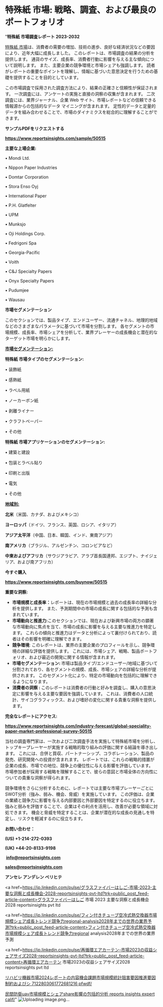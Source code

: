 # 特殊紙 市場: 戦略、調査、および最良のポートフォリオ

"<strong>特殊紙 市場調査レポート 2023-2032</strong>

<a href=https://www.reportsinsights.com/sample/50515>特殊紙 市場</a>は、消費者の需要の増加、技術の進歩、良好な経済状況などの要因により、近年大幅に成長しました。 このレポートは、市場調査の結果の分析を提供します。 通貨のサイズ、成長率、消費者行動に影響を与える主な傾向について説明します。 また、主要企業の競争環境と市場シェアも強調します。 読者がレポートの重要なポイントを理解し、情報に基づいた意思決定を行うための基礎を提供することを目的としています。

この市場調査で採用された調査方法により、結果の正確さと信頼性が保証されます。 一次調査には、アンケートの実施と直接の洞察の収集が含まれます。 二次調査には、業界ジャーナル、企業 Web サイト、市場レポートなどの信頼できる情報源からの包括的なデータ マイニングが含まれます。 定性的データと定量的データを組み合わせることで、市場のダイナミクスを総合的に理解することができます。

<strong><b>サンプルPDFをリクエストする</b></strong>

<a href=https://www.reportsinsights.com/sample/50515><strong><u>https://www.reportsinsights.com/sample/50515</u></strong></a>

<strong>主要な上場企業:</strong>

• Mondi Ltd.

• Nippon Paper Industries

• Domtar Corporation

• Stora Enso Oyj

• International Paper

• P.H. Glatfelter

• UPM

• Munksjo

• Oji Holdings Corp.

• Fedrigoni Spa

• Georgia-Pacific

• Voith

• C&J Specialty Papers

• Onyx Specialty Papers

• Pudumjee

• Wausau

<strong>市場セグメンテーション</strong>

このセクションでは、製品タイプ、エンドユーザー、流通チャネル、地理的地域などのさまざまなパラメータに基づいて市場を分割します。 各セグメントの市場規模、成長率、市場シェアを分析して、業界プレーヤーの成長機会と潜在的なターゲット市場を明らかにします。

<strong><u>市場セグメンテーション</u></strong><strong><u>:</u></strong>

<strong>特殊紙 市場タイプのセグメンテーション:</strong>

• 装飾紙

• 感熱紙

• ラベル用紙

• ノーカーボン紙

• 剥離ライナー

• クラフトペーパー

• その他

<strong>特殊紙 市場アプリケーションのセグメンテーション:</strong>

• 建築と建設

• 包装とラベル貼り

• 印刷と出版

• 電気

• その他

<strong><u>地域別</u></strong><strong><u>:</u></strong>

<strong>北米</strong>（米国、カナダ、およびメキシコ）

<strong>ヨーロッパ</strong>（ドイツ、フランス、英国、ロシア、イタリア）

<strong>アジア太平洋</strong>（中国、日本、韓国、インド、東南アジア）

<strong>南アメリカ</strong>（ブラジル、アルゼンチン、コロンビアなど）

<strong>中東およびアフリカ</strong>（サウジアラビア、アラブ首長国連邦、エジプト、ナイジェリア、および南アフリカ）

<strong>今すぐ購入</strong>

<a href=https://www.reportsinsights.com/buynow/50515><strong><u>https://www.reportsinsights.com/buynow/50515</u></strong></a>

<strong>重要な洞察:</strong>
<ul>
  <li><strong>市場規模と成長率：</strong>レポートは、現在の市場規模と過去の成長率の詳細な分析を提供します。 また、予測期間中の市場の成長に関する包括的な予測も含まれています。</li>
  <li><strong>市場動向と推進力:</strong>このセクションでは、現在および新興市場の両方の顕著な市場動向に焦点を当て、市場の成長に影響を与える主要な推進力を特定します。 これらの傾向と推進力はデータと分析によって裏付けられており、読者はその影響を明確に理解できます。</li>
  <li><strong>競争環境</strong>: このレポートは、業界の主要企業のプロフィールを示し、競争環境の詳細な評価を提供します。 これには、市場シェア、戦略、製品ポートフォリオ、および最近の開発に関する情報が含まれます。</li>
  <li><strong>市場セグメンテーション: </strong>市場は製品タイプ/エンドユーザー/地域に基づいて分割されており、各セグメントの規模、成長、市場シェアの詳細な分析が提供されます。 このセグメント化により、特定の市場動向を包括的に理解できるようになります。</li>
  <li><strong>消費者の洞察 : </strong>このレポートは消費者の行動と好みを調査し、購入の意思決定に影響を与える主要な要因を強調しています。 これは、消費者の人口統計、サイコグラフィックス、および嗜好の変化に関する貴重な洞察を提供します。</li>
</ul>
<strong>完全なレポートにアクセス:</strong>

<a href=https://www.reportsinsights.com/industry-forecast/global-speciality-paper-market-professional-survey-50515><strong><u><b>https://www.reportsinsights.com/industry-forecast/global-speciality-paper-market-professional-survey-50515</b></u></strong></a>

当社の調査専門家は、一次および二次調査手法を実施して特殊紙市場を分析し、トップキープレーヤーが実施する戦略的取り組みの評価に関する結論を導き出します。 これには、合併と買収、パートナーシップ、コラボレーション、製品の発売、研究開発への投資が含まれます。 レポートでは、これらの戦略的措置が企業の成長、市場での地位、競争上の優位性に与える影響を評価しています。 市場参加者が採用する戦略を理解することで、彼らの意図と市場全体の方向性についての貴重な洞察が得られます。

競争環境をさらに分析するために、レポートでは主要な市場プレーヤーごとにSWOT分析（強み、弱み、機会、脅威）を実施しています。 この評価は、企業の業績と競争力に影響を与える内部要因と外部要因を特定するのに役立ちます。 強みと弱みを評価することで、企業はその利点を活用し、改善が必要な領域に対処できます。 機会と脅威を特定することは、企業が潜在的な成長の見通しを特定し、リスクを軽減するのに役立ちます。

<strong>お問い合わせ：</strong>

<strong>(US) +1-214-272-0393</strong>

<strong>(UK) +44-20-8133-9198</strong>

<strong> </strong><a href=info@reportsinsights.com><strong><u>info@reportsinsights.com</u></strong></a>

<a href=sales@reportsinsights.com><strong><u>sales@reportsinsights.com</u></strong></a>

<strong>アンセレ アンデレン ベリヒテ</strong>

<a href=https://jp.linkedin.com/pulse/グラスファイバーはしご-市場-2023-主要な洞察と成長機会-2028-reportsinsights-pvt-ltd?trk=public_post_feed-article-content>グラスファイバーはしご 市場 2023 主要な洞察と成長機会 2028 reportsinsights pvt ltd</a>

<a href=https://jp.linkedin.com/pulse/フィン付きチューブ空冷式熱交換器市場規模シェア成長トレンド競争力regional-analysis2028年までの世界の業界予測?trk=public_post_feed-article-content>フィン付きチューブ空冷式熱交換器市場規模シェア成長トレンド競争力regional analysis2028年までの世界の業界予測</a>

<a href=https://jp.linkedin.com/pulse/再循環エアカーテン-市場2023の収益シェアサイズ2028-reportsinsights-pvt-ltd?trk=public_post_feed-article-content>再循環エアカーテン 市場2023の収益シェアサイズ2028 reportsinsights pvt ltd</a>

<a href=https://www.linkedin.com/pulse/リハビリ機器市場2024レポートの内容機会課題市場規模統計阻害要因推進要因制約およびシ-7122803061772681216-pfwdf/>リハビリ機器市場2024レポートの内容機会課題市場規模統計阻害要因推進要因制約およびシ 7122803061772681216 pfwdf/</a>

<a href=https://www.linkedin.com/pulse/民間防衛uav市場規模とシェアshare影響の包括的分析-reports-insights-expert-calif/>民間防衛uav市場規模とシェアshare影響の包括的分析 reports insights expert calif/</a>"
![Uploading image.png…]()
